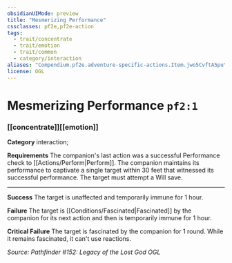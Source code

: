 ```yaml
---
obsidianUIMode: preview
title: "Mesmerizing Performance"
cssclasses: pf2e,pf2e-action
tags:
  - trait/concentrate
  - trait/emotion
  - trait/common
  - category/interaction
aliases: "Compendium.pf2e.adventure-specific-actions.Item.jwo5CvftA5puYp7i"
license: OGL
---
```

# Mesmerizing Performance `pf2:1`

### [[concentrate]][[emotion]]

**Category** interaction; 




**Requirements** The companion's last action was a successful Performance check to [[Actions/Perform|Perform]]. The companion maintains its performance to captivate a single target within 30 feet that witnessed its successful performance. The target must attempt a Will save.

* * *

**Success** The target is unaffected and temporarily immune for 1 hour.

**Failure** The target is [[Conditions/Fascinated|Fascinated]] by the companion for its next action and then is temporarily immune for 1 hour.

**Critical Failure** The target is fascinated by the companion for 1 round. While it remains fascinated, it can't use reactions.

*Source: Pathfinder #152: Legacy of the Lost God*
*OGL*